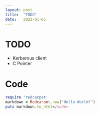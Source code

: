 ```yaml
---
layout: post
title:  "TODO"
date:   2022-01-05
---
```



# TODO

- Kerberous client
- C Pointer
  
# Code

```ruby
require 'redcarpet'
markdown = Redcarpet.new("Hello World!")
puts markdown.to_html</code>
```